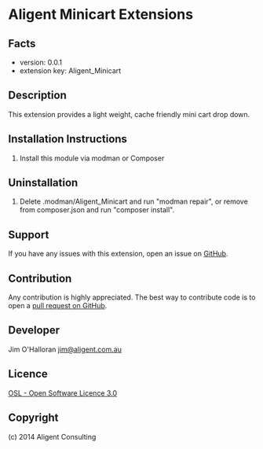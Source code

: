 Aligent Minicart Extensions
======================================

Facts
-----
- version: 0.0.1
- extension key: Aligent_Minicart

Description
-----------
This extension provides a light weight, cache friendly mini cart drop down. 

Installation Instructions
-------------------------
1. Install this module via modman or Composer

Uninstallation
--------------
1. Delete .modman/Aligent_Minicart and run "modman repair", or remove from
composer.json and run "composer install".

Support
-------
If you have any issues with this extension, open an issue on [GitHub](https://github.com/aligent/Aligent_Minicart/issues).

Contribution
------------
Any contribution is highly appreciated. The best way to contribute code is to open a [pull request on GitHub](https://help.github.com/articles/using-pull-requests).

Developer
---------
Jim O'Halloran <jim@aligent.com.au>

Licence
-------
[OSL - Open Software Licence 3.0](http://opensource.org/licenses/osl-3.0.php)

Copyright
---------
(c) 2014 Aligent Consulting
